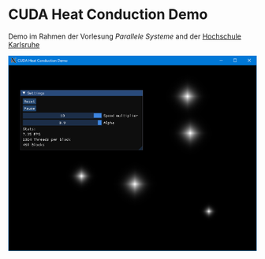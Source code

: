 # CUDA Heat Conduction Demo

Demo im Rahmen der Vorlesung _Parallele Systeme_ and der
[Hochschule Karlsruhe](https://www.h-ka.de/)

![Screenshot](screenshot.png)
